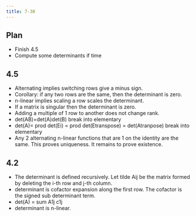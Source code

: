 ```yaml
---
title: 7-30
---
```


## Plan 

* Finish 4.5
* Compute some determinants if time

## 4.5

* Alternating implies switching rows give a minus sign.
* Corollary: if any two rows are the same, then the determinant is zero.
* n-linear implies scaling a row scales the determinant.
* If a matrix is singular then the determinant is zero.
* Adding a multiple of 1 row to another does not change rank.
* det(AB)=det(A)det(B) break into elementary
* det(A)= prod det(Ei) = prod det(Etranspose) = det(Atranpose) break into
  elementary
* Any 2 alternating n-linear functions that are 1 on the identity are the same.
  This proves uniqueness. It remains to prove existence.
  
## 4.2

* The determinant is defined recursively. Let tilde Aij be the matrix formed by
  deleting the i-th row and j-th column.
* determinant is cofactor expansion along the first row. The cofactor is the
  signed sub determinant term.
* det(A) = sum A1j c1j
* determinant is n-linear.
